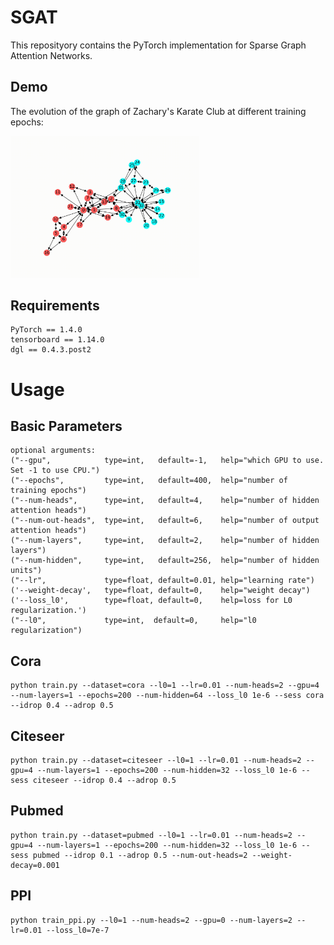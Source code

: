 # SGAT

This reposityory contains the PyTorch implementation for Sparse Graph Attention Networks.



## Demo

The evolution of the graph of Zachary's Karate Club at different training epochs:

<img src="https://github.com/Yangyeeee/SGAT/blob/master/demo/toy.gif" width="60%"/>

## Requirements

    PyTorch == 1.4.0
    tensorboard == 1.14.0
    dgl == 0.4.3.post2  



# Usage

## Basic Parameters

```
optional arguments:
("--gpu",            type=int,   default=-1,   help="which GPU to use. Set -1 to use CPU.")                        
("--epochs",         type=int,   default=400,  help="number of training epochs")                                   
("--num-heads",      type=int,   default=4,    help="number of hidden attention heads")                            
("--num-out-heads",  type=int,   default=6,    help="number of output attention heads")                            
("--num-layers",     type=int,   default=2,    help="number of hidden layers")                                     
("--num-hidden",     type=int,   default=256,  help="number of hidden units")                                                                        
("--lr",             type=float, default=0.01, help="learning rate")                                               
('--weight-decay',   type=float, default=0,    help="weight decay")                                                       
('--loss_l0',        type=float, default=0,    help=loss for L0 regularization.')  
("--l0",             type=int,  default=0,     help="l0 regularization")                             
```


## Cora
```
python train.py --dataset=cora --l0=1 --lr=0.01 --num-heads=2 --gpu=4 --num-layers=1 --epochs=200 --num-hidden=64 --loss_l0 1e-6 --sess cora --idrop 0.4 --adrop 0.5

```
## Citeseer
```
python train.py --dataset=citeseer --l0=1 --lr=0.01 --num-heads=2 --gpu=4 --num-layers=1 --epochs=200 --num-hidden=32 --loss_l0 1e-6 --sess citeseer --idrop 0.4 --adrop 0.5

```
## Pubmed
```
python train.py --dataset=pubmed --l0=1 --lr=0.01 --num-heads=2 --gpu=4 --num-layers=1 --epochs=200 --num-hidden=32 --loss_l0 1e-6 --sess pubmed --idrop 0.1 --adrop 0.5 --num-out-heads=2 --weight-decay=0.001
```
## PPI
```
python train_ppi.py --l0=1 --num-heads=2 --gpu=0 --num-layers=2 --lr=0.01 --loss_l0=7e-7
```
